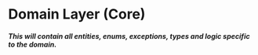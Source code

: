 ﻿# Domain Layer (Core)

##### This will contain all entities, enums, exceptions, types and logic specific to the domain.